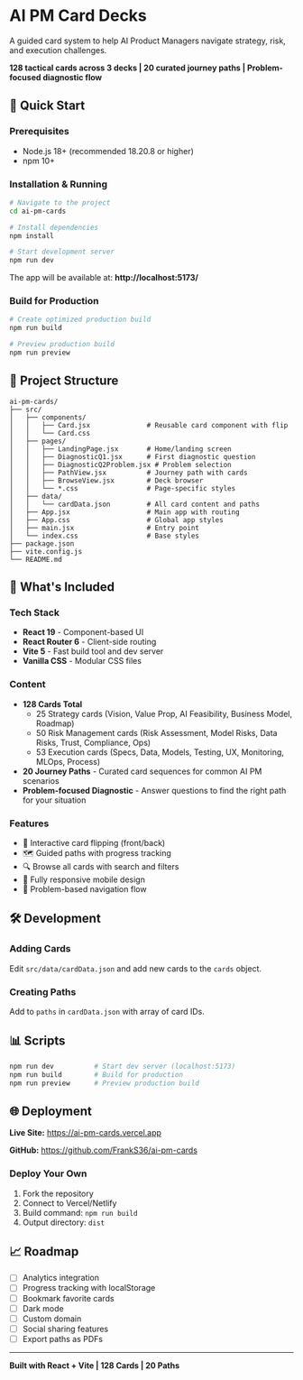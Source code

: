 # AI PM Card Decks

A guided card system to help AI Product Managers navigate strategy, risk, and execution challenges.

**128 tactical cards across 3 decks | 20 curated journey paths | Problem-focused diagnostic flow**

## 🚀 Quick Start

### Prerequisites
- Node.js 18+ (recommended 18.20.8 or higher)
- npm 10+

### Installation & Running

```bash
# Navigate to the project
cd ai-pm-cards

# Install dependencies
npm install

# Start development server
npm run dev
```

The app will be available at: **http://localhost:5173/**

### Build for Production

```bash
# Create optimized production build
npm run build

# Preview production build
npm run preview
```

## 📁 Project Structure

```
ai-pm-cards/
├── src/
│   ├── components/
│   │   ├── Card.jsx              # Reusable card component with flip
│   │   └── Card.css
│   ├── pages/
│   │   ├── LandingPage.jsx       # Home/landing screen
│   │   ├── DiagnosticQ1.jsx      # First diagnostic question
│   │   ├── DiagnosticQ2Problem.jsx # Problem selection
│   │   ├── PathView.jsx          # Journey path with cards
│   │   ├── BrowseView.jsx        # Deck browser
│   │   └── *.css                 # Page-specific styles
│   ├── data/
│   │   └── cardData.json         # All card content and paths
│   ├── App.jsx                   # Main app with routing
│   ├── App.css                   # Global app styles
│   ├── main.jsx                  # Entry point
│   └── index.css                 # Base styles
├── package.json
├── vite.config.js
└── README.md
```

## 🎯 What's Included

### Tech Stack
- **React 19** - Component-based UI
- **React Router 6** - Client-side routing
- **Vite 5** - Fast build tool and dev server
- **Vanilla CSS** - Modular CSS files

### Content
- **128 Cards Total**
  - 25 Strategy cards (Vision, Value Prop, AI Feasibility, Business Model, Roadmap)
  - 50 Risk Management cards (Risk Assessment, Model Risks, Data Risks, Trust, Compliance, Ops)
  - 53 Execution cards (Specs, Data, Models, Testing, UX, Monitoring, MLOps, Process)
- **20 Journey Paths** - Curated card sequences for common AI PM scenarios
- **Problem-focused Diagnostic** - Answer questions to find the right path for your situation

### Features
- 🔄 Interactive card flipping (front/back)
- 🗺️ Guided paths with progress tracking
- 🔍 Browse all cards with search and filters
- 📱 Fully responsive mobile design
- 🎯 Problem-based navigation flow

## 🛠️ Development

### Adding Cards

Edit `src/data/cardData.json` and add new cards to the `cards` object.

### Creating Paths

Add to `paths` in `cardData.json` with array of card IDs.

## 📊 Scripts

```bash
npm run dev          # Start dev server (localhost:5173)
npm run build        # Build for production
npm run preview      # Preview production build
```

## 🌐 Deployment

**Live Site:** https://ai-pm-cards.vercel.app

**GitHub:** https://github.com/FrankS36/ai-pm-cards

### Deploy Your Own
1. Fork the repository
2. Connect to Vercel/Netlify
3. Build command: `npm run build`
4. Output directory: `dist`

## 📈 Roadmap

- [ ] Analytics integration
- [ ] Progress tracking with localStorage
- [ ] Bookmark favorite cards
- [ ] Dark mode
- [ ] Custom domain
- [ ] Social sharing features
- [ ] Export paths as PDFs

---

**Built with React + Vite | 128 Cards | 20 Paths**
